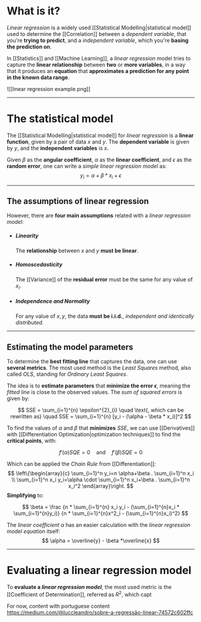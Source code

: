 # What is it?
 
*Linear regression* is a widely used [[Statistical Modelling|statistical model]] used to determine the [[Correlation]] between a *dependent variable*, that you're **trying to predict**, and a *independent variable*, which you're **basing the prediction on**.

In [[Statistics]] and [[Machine Learning]], a *linear regression* model tries to capture the **linear relationship** between **two** or **more variables**, in a way that it produces an **equation** that **approximates a prediction for any point in the known data range**.


![[linear regression example.png]]
___
# The statistical model

The [[Statistical Modelling|statistical model]] for *linear regression* is a **linear function**, given by a pair of data $x$ and $y$. The **dependent variable** is given by $y$, and the **independent variables** is $x$.

Given $\beta$ as the **angular coefficient**, $\alpha$ as the **linear coefficient**, and $\epsilon$ as the **random error**, one can write a *simple linear regression model* as:
$$
y_i = \alpha + \beta * x_i + \epsilon
$$
___
## The assumptions of linear regression

However, there are **four main assumptions** related with a *linear regression model*:

- ##### Linearity
	The **relationship** between $x$ and $y$ **must be linear**.

- ##### Homoscedasticity
	The [[Variance]] of the **residual error** must be the same for any value of $x_i$.

- ##### Independence and Normality
	For any value of $x, y$, the data **must be i.i.d.**, *independent and identically distributed*.
___
## Estimating the model parameters

To determine the **best fitting line** that captures the data, one can use **several metrics**. The most used method is the *Least Squares* method, also called *OLS*, standing for *Ordinary Least Squares*.

The idea is to **estimate parameters** that **minimize the error $\epsilon$**, meaning the *fitted line* is close to the observed values. The *sum of squared errors* is given by:

$$
SSE = \sum_{i=1}^{n} \epsilon^{2}_{i} \quad \text{, which can be rewritten as} \quad SSE = \sum_{i=1}^{n} [y_i - (\alpha - \beta * x_i)]^2
$$

To find the values of $\alpha$ and $\beta$ that **minimizes** $SSE$, we can use [[Derivatives]] with [[Differentiation Optimization|optimization techniques]] to find the **critical points**, with:

$$
f'(\alpha) SQE = 0 \quad \text{and} \quad f'(\beta)SQE = 0
$$

Which can be applied the *Chain Rule* from [[Differentiation]]:
$$
\left\{\begin{array}{c}
\sum_{i=1}^n y_i=n \alpha+\beta . \sum_{i=1}^n x_i \\
\sum_{i=1}^n x_i y_i=\alpha \cdot \sum_{i=1}^n x_i+\beta . \sum_{i=1}^n x_i^2
\end{array}\right.
$$
**Simplifying** to:

$$
\beta = \frac
{n * \sum_{i=1}^{n} x_i y_i - (\sum_{i=1}^{n}x_i * \sum_{i=1}^{n}y_i)} 
{n * \sum_{i=1}^{n}x^2_i - (\sum_{i=1}^{n}x_i)^2}
$$

The *linear coefficient* $\alpha$ has an easier calculation with the *linear regression model equation* itself:
$$
\alpha = \overline{y} - \beta *\overline{x}
$$
___
# Evaluating a linear regression model

To **evaluate a *linear regression model***, the most used metric is the [[Coefficient of Determination]], referred as $R^2$, which capt










 For now, content with portuguese content https://medium.com/@luccleandro/sobre-a-regressão-linear-74572c602ffc
